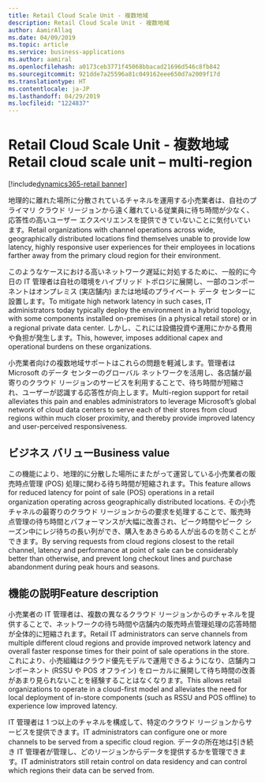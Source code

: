 ```yaml
---
title: Retail Cloud Scale Unit - 複数地域
description: Retail Cloud Scale Unit - 複数地域
author: AamirAllaq
ms.date: 04/09/2019
ms.topic: article
ms.service: business-applications
ms.author: aamiral
ms.openlocfilehash: a0173ceb3771f45068bbacad21696d546c8fb842
ms.sourcegitcommit: 921dde7a25596a81c049162eee650d7a2009f17d
ms.translationtype: HT
ms.contentlocale: ja-JP
ms.lasthandoff: 04/29/2019
ms.locfileid: "1224837"
---
```

#  <a name="retail-cloud-scale-unit--multi-region"></a><span data-ttu-id="39543-103">Retail Cloud Scale Unit - 複数地域</span><span class="sxs-lookup"><span data-stu-id="39543-103">Retail cloud scale unit – multi-region</span></span>
[!include[dynamics365-retail banner](../includes/dynamics365-retail.md)]


<span data-ttu-id="39543-104">地理的に離れた場所に分散されているチャネルを運用する小売業者は、自社のプライマリ クラウド リージョンから遠く離れている従業員に待ち時間が少なく、応答性の高いユーザー エクスペリエンスを提供できていないことに気付いています。</span><span class="sxs-lookup"><span data-stu-id="39543-104">Retail organizations with channel operations across wide, geographically distributed locations find themselves unable to provide low latency, highly responsive user experiences for their employees in locations farther away from the primary cloud region for their environment.</span></span>

<span data-ttu-id="39543-105">このようなケースにおける高いネットワーク遅延に対処するために、一般的に今日の IT 管理者は自社の環境をハイブリッド トポロジに展開し、一部のコンポーネントはオンプレミス (実店舗内) または地域のプライベート データ センターに設置します。</span><span class="sxs-lookup"><span data-stu-id="39543-105">To mitigate high network latency in such cases, IT administrators today typically deploy the environment in a hybrid topology, with some components installed on-premises (in a physical retail store) or in a regional private data center.</span></span> <span data-ttu-id="39543-106">しかし、これには設備投資や運用にかかる費用や負担が発生します。</span><span class="sxs-lookup"><span data-stu-id="39543-106">This, however, imposes additional capex and operational burdens on these organizations.</span></span>

<span data-ttu-id="39543-107">小売業者向けの複数地域サポートはこれらの問題を軽減します。管理者は Microsoft のデータ センターのグローバル ネットワークを活用し、各店舗が最寄りのクラウド リージョンのサービスを利用することで、待ち時間が短縮され、ユーザーが認識する応答性が向上します。</span><span class="sxs-lookup"><span data-stu-id="39543-107">Multi-region support for retail alleviates this pain and enables administrators to leverage Microsoft’s global network of cloud data centers to serve each of their stores from cloud regions within much closer proximity, and thereby provide improved latency and user-perceived responsiveness.</span></span>

## <a name="business-value"></a><span data-ttu-id="39543-108">ビジネス バリュー</span><span class="sxs-lookup"><span data-stu-id="39543-108">Business value</span></span>

<span data-ttu-id="39543-109">この機能により、地理的に分散した場所にまたがって運営している小売業者の販売時点管理 (POS) 処理に関わる待ち時間が短縮されます。</span><span class="sxs-lookup"><span data-stu-id="39543-109">This feature allows for reduced latency for point of sale (POS) operations in a retail organization operating across geographically distributed locations.</span></span> <span data-ttu-id="39543-110">その小売チャネルの最寄りのクラウド リージョンからの要求を処理することで、販売時点管理の待ち時間とパフォーマンスが大幅に改善され、ピーク時間やピーク シーズン中にレジ待ちの長い列ができ、購入をあきらめる人が出るのを防ぐことができます。</span><span class="sxs-lookup"><span data-stu-id="39543-110">By serving requests from cloud regions closest to the retail channel, latency and performance at point of sale can be considerably better than otherwise, and prevent long checkout lines and purchase abandonment during peak hours and seasons.</span></span>

## <a name="feature-description"></a><span data-ttu-id="39543-111">機能の説明</span><span class="sxs-lookup"><span data-stu-id="39543-111">Feature description</span></span>

<span data-ttu-id="39543-112">小売業者の IT 管理者は、複数の異なるクラウド リージョンからのチャネルを提供することで、ネットワークの待ち時間や店舗内の販売時点管理処理の応答時間が全体的に短縮されます。</span><span class="sxs-lookup"><span data-stu-id="39543-112">Retail IT administrators can serve channels from multiple different cloud regions and provide improved network latency and overall faster response times for their point of sale operations in the store.</span></span> <span data-ttu-id="39543-113">これにより、小売組織はクラウド優先モデルで運用できるようになり、店舗内コンポーネント (RSSU や POS オフライン) をローカルに展開して待ち時間の改善があまり見られないことを経験することはなくなります。</span><span class="sxs-lookup"><span data-stu-id="39543-113">This allows retail organizations to operate in a cloud-first model and alleviates the need for local deployment of in-store components (such as RSSU and POS offline) to experience low improved latency.</span></span>

<span data-ttu-id="39543-114">IT 管理者は 1 つ以上のチャネルを構成して、特定のクラウド リージョンからサービスを提供できます。</span><span class="sxs-lookup"><span data-stu-id="39543-114">IT administrators can configure one or more channels to be served from a specific cloud region.</span></span> <span data-ttu-id="39543-115">データの所在地は引き続き IT 管理者が管理し、どのリージョンからデータを提供するかを管理できます。</span><span class="sxs-lookup"><span data-stu-id="39543-115">IT administrators still retain control on data residency and can control which regions their data can be served from.</span></span>
